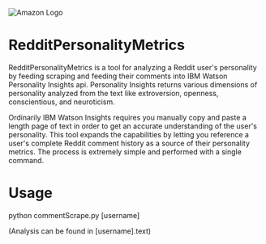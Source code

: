 ![Amazon Logo](https://i.imgur.com/idvelU9.png)

# RedditPersonalityMetrics

RedditPersonalityMetrics is a tool for analyzing a Reddit user's personality by feeding scraping and feeding their comments into IBM Watson Personality Insights api. Personality Insights returns various dimensions of personality analyzed from the text like extroversion, openness, conscientious, and neuroticism.

Ordinarily IBM Watson Insights requires you manually copy and paste a length page of text in order to get an accurate understanding of the user's personality. This tool expands the capabilities by letting you reference a user's complete Reddit comment history as a source of their personality metrics. The process is extremely simple and performed with a single command.


# Usage

python commentScrape.py [username] 

(Analysis can be found in [username].text) 
